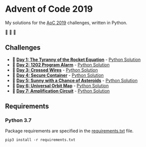 # Advent of Code 2019

My solutions for the [AoC 2019](https://adventofcode.com/2019) challenges, written in Python.

:christmas_tree: :christmas_tree: :christmas_tree:

## Challenges

- :snake: **[Day 1: The Tyranny of the Rocket Equation](https://adventofcode.com/2019/day/1)** - [Python Solution](src/day1.py)
- :snake: **[Day 2: 1202 Program Alarm](https://adventofcode.com/2019/day/2)** - [Python Solution](src/day2.py)
- :snake: **[Day 3: Crossed Wires](https://adventofcode.com/2019/day/3)** - [Python Solution](src/day3.py)
- :snake: **[Day 4: Secure Container](https://adventofcode.com/2019/day/4)** - [Python Solution](src/day4.py)
- :snake: **[Day 5: Sunny with a Chance of Asteroids](https://adventofcode.com/2019/day/5)** - [Python Solution](src/day5.py)
- :snake: **[Day 6: Universal Orbit Map](https://adventofcode.com/2019/day/6)** - [Python Solution](src/day6.py)
- :snake: **[Day 7: Amplification Circuit](https://adventofcode.com/2019/day/7)** - [Python Solution](src/day7.py)

## Requirements

### Python 3.7

Package requirements are specified in the [requirements.txt](requirements.txt) file.

```
pip3 install -r requirements.txt
```
